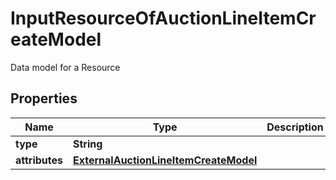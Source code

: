 

# InputResourceOfAuctionLineItemCreateModel

Data model for a Resource

## Properties

Name | Type | Description | Notes
------------ | ------------- | ------------- | -------------
**type** | **String** |  |  [optional]
**attributes** | [**ExternalAuctionLineItemCreateModel**](ExternalAuctionLineItemCreateModel.md) |  |  [optional]



